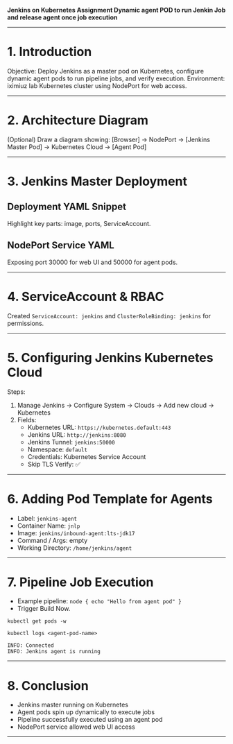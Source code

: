**Jenkins on Kubernetes Assignment Dynamic agent POD to run Jenkin Job and release agent once job execution**

---

# 1. Introduction
Objective: Deploy Jenkins as a master pod on Kubernetes, configure dynamic agent pods to run pipeline jobs, and verify execution.
Environment: iximiuz lab Kubernetes cluster using NodePort for web access.

---

# 2. Architecture Diagram
(Optional) Draw a diagram showing:
[Browser] → NodePort → [Jenkins Master Pod] → Kubernetes Cloud → [Agent Pod]

---

# 3. Jenkins Master Deployment
## Deployment YAML Snippet
Highlight key parts: image, ports, ServiceAccount.

## NodePort Service YAML
Exposing port 30000 for web UI and 50000 for agent pods.

---

# 4. ServiceAccount & RBAC
Created `ServiceAccount: jenkins` and `ClusterRoleBinding: jenkins` for permissions.

---

# 5. Configuring Jenkins Kubernetes Cloud
Steps:
1. Manage Jenkins → Configure System → Clouds → Add new cloud → Kubernetes
2. Fields:
   - Kubernetes URL: `https://kubernetes.default:443`
   - Jenkins URL: `http://jenkins:8080`
   - Jenkins Tunnel: `jenkins:50000`
   - Namespace: `default`
   - Credentials: Kubernetes Service Account
   - Skip TLS Verify: ✅

---

# 6. Adding Pod Template for Agents
- Label: `jenkins-agent`
- Container Name: `jnlp`
- Image: `jenkins/inbound-agent:lts-jdk17`
- Command / Args: empty
- Working Directory: `/home/jenkins/agent`

---

# 7. Pipeline Job Execution
- Example pipeline: `node { echo "Hello from agent pod" }`
- Trigger Build Now.

`kubectl get pods -w`

`kubectl logs <agent-pod-name>`
```
INFO: Connected
INFO: Jenkins agent is running
```

---

# 8. Conclusion
- Jenkins master running on Kubernetes
- Agent pods spin up dynamically to execute jobs
- Pipeline successfully executed using an agent pod
- NodePort service allowed web UI access

---

